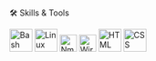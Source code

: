 🛠 Skills & Tools

<img src="https://cdn.jsdelivr.net/gh/devicons/devicon/icons/bash/bash-original.svg" alt="Bash" width="40"/>
<img src="https://cdn.jsdelivr.net/gh/devicons/devicon/icons/linux/linux-original.svg" alt="Linux" width="40"/>
<img src="https://raw.githubusercontent.com/Ahmedf000/your-repo/main/assets/icons/nmap.png" width="30" height="30" alt="Nmap">
<img src="https://raw.githubusercontent.com/Ahmedf000/your-repo/main/assets/icons/wireshark.png" width="30" height="30" alt="Wireshark">
<img src="https://cdn.jsdelivr.net/gh/devicons/devicon/icons/html5/html5-original.svg" alt="HTML" width="40"/>
<img src="https://cdn.jsdelivr.net/gh/devicons/devicon/icons/css3/css3-original.svg" alt="CSS" width="40"/>
